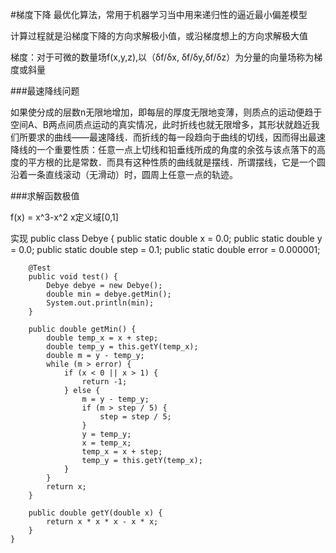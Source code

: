 #梯度下降
最优化算法，常用于机器学习当中用来递归性的逼近最小偏差模型

计算过程就是沿梯度下降的方向求解极小值，或沿梯度想上的方向求解极大值

梯度：对于可微的数量场f(x,y,z),以（δf/δx, δf/δy,δf/δz）为分量的向量场称为梯度或斜量
	
###最速降线问题
	
如果使分成的层数n无限地增加，即每层的厚度无限地变薄，则质点的运动便趋于空间A、B两点间质点运动的真实情况，此时折线也就无限增多，其形状就趋近我们所要求的曲线——最速降线．而折线的每一段趋向于曲线的切线，因而得出最速降线的一个重要性质：任意一点上切线和铅垂线所成的角度的余弦与该点落下的高度的平方根的比是常数．而具有这种性质的曲线就是摆线．所谓摆线，它是一个圆沿着一条直线滚动（无滑动）时，圆周上任意一点的轨迹。


###求解函数极值

f(x) = x^3-x^2 x定义域[0,1]

实现
	public class Debye {
		public static double x = 0.0;
		public static double y = 0.0;
		public static double step = 0.1;
		public static double error = 0.000001;
	
		@Test
		public void test() {
			Debye debye = new Debye();
			double min = debye.getMin();
			System.out.println(min);
		}
	
		public double getMin() {
			double temp_x = x + step;
			double temp_y = this.getY(temp_x);
			double m = y - temp_y;
			while (m > error) {
				if (x < 0 || x > 1) {
					return -1;
				} else {
					m = y - temp_y;
					if (m > step / 5) {
						step = step / 5;
					}
					y = temp_y;
					x = temp_x;
					temp_x = x + step;
					temp_y = this.getY(temp_x);
				}
			}
			return x;
		}
	
		public double getY(double x) {
			return x * x * x - x * x;
		}
	}
	


